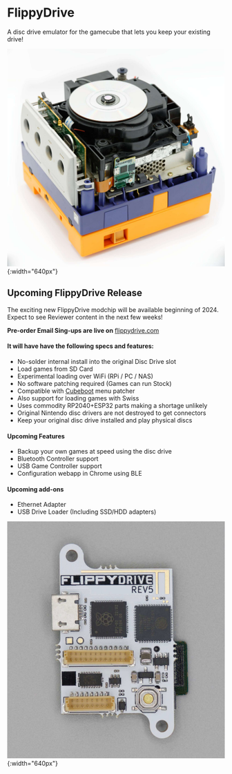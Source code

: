 # FlippyDrive
A disc drive emulator for the gamecube that lets you keep your existing drive!

![FlippyDrive Install](console_install.jpg){:width="640px"}

## Upcoming FlippyDrive Release
The exciting new FlippyDrive modchip will be available beginning of 2024. Expect to see Reviewer content in the next few weeks!

**Pre-order Email Sing-ups are live on** [flippydrive.com](https://flippydrive.com)

#### It will have have the following specs and features:
- No-solder internal install into the original Disc Drive slot
- Load games from SD Card
- Experimental loading over WiFi (RPi / PC / NAS)
- No software patching required (Games can run Stock)
- Compatible with [Cubeboot](https://github.com/OffBroadway/cubeboot) menu patcher
- Also support for loading games with Swiss
- Uses commodity RP2040+ESP32 parts making a shortage unlikely
- Original Nintendo disc drivers are not destroyed to get connectors
- Keep your original disc drive installed and play physical discs

#### Upcoming Features
- Backup your own games at speed using the disc drive
- Bluetooth Controller support
- USB Game Controller support
- Configuration webapp in Chrome using BLE

#### Upcoming add-ons
- Ethernet Adapter
- USB Drive Loader (Including SSD/HDD adapters)

![FlippyDrive Picture](flippydrive.jpg){:width="640px"}
